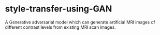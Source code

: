 # style-transfer-using-GAN
A Generative adversarial model which can generate artificial MRI images of different contrast levels from existing MRI scan images.
